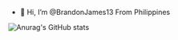 - 👋 Hi, I’m @BrandonJames13
From Philippines

![Anurag's GitHub stats](https://github-readme-stats.vercel.app/api?username=Brandon&theme=tokyonight_icons=true)
